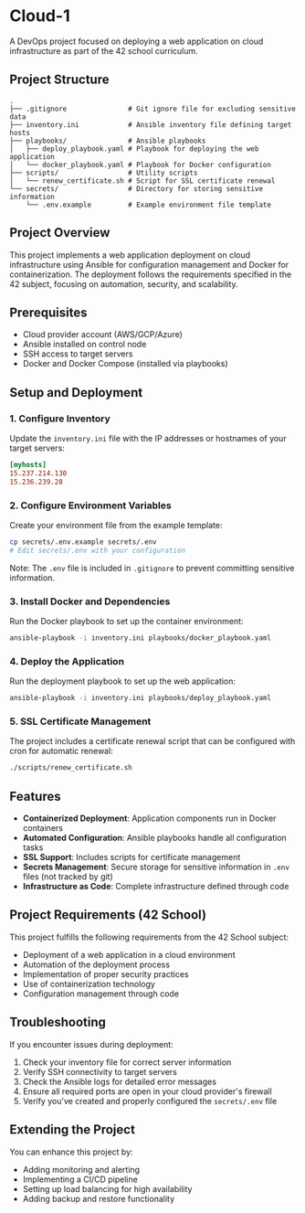 # Cloud-1

A DevOps project focused on deploying a web application on cloud infrastructure as part of the 42 school curriculum.

## Project Structure

```
.
├── .gitignore               # Git ignore file for excluding sensitive data
├── inventory.ini            # Ansible inventory file defining target hosts
├── playbooks/               # Ansible playbooks
│   ├── deploy_playbook.yaml # Playbook for deploying the web application
│   └── docker_playbook.yaml # Playbook for Docker configuration
├── scripts/                 # Utility scripts
│   └── renew_certificate.sh # Script for SSL certificate renewal
└── secrets/                 # Directory for storing sensitive information
    └── .env.example         # Example environment file template
```

## Project Overview

This project implements a web application deployment on cloud infrastructure using Ansible for configuration management and Docker for containerization. The deployment follows the requirements specified in the 42 subject, focusing on automation, security, and scalability.

## Prerequisites

- Cloud provider account (AWS/GCP/Azure)
- Ansible installed on control node
- SSH access to target servers
- Docker and Docker Compose (installed via playbooks)

## Setup and Deployment

### 1. Configure Inventory

Update the `inventory.ini` file with the IP addresses or hostnames of your target servers:

```ini
[myhosts]
15.237.214.130
15.236.239.28
```

### 2. Configure Environment Variables

Create your environment file from the example template:

```bash
cp secrets/.env.example secrets/.env
# Edit secrets/.env with your configuration
```

Note: The `.env` file is included in `.gitignore` to prevent committing sensitive information.

### 3. Install Docker and Dependencies

Run the Docker playbook to set up the container environment:

```bash
ansible-playbook -i inventory.ini playbooks/docker_playbook.yaml
```

### 4. Deploy the Application

Run the deployment playbook to set up the web application:

```bash
ansible-playbook -i inventory.ini playbooks/deploy_playbook.yaml
```

### 5. SSL Certificate Management

The project includes a certificate renewal script that can be configured with cron for automatic renewal:

```bash
./scripts/renew_certificate.sh
```

## Features

- **Containerized Deployment**: Application components run in Docker containers
- **Automated Configuration**: Ansible playbooks handle all configuration tasks
- **SSL Support**: Includes scripts for certificate management
- **Secrets Management**: Secure storage for sensitive information in `.env` files (not tracked by git)
- **Infrastructure as Code**: Complete infrastructure defined through code

## Project Requirements (42 School)

This project fulfills the following requirements from the 42 School subject:

- Deployment of a web application in a cloud environment
- Automation of the deployment process
- Implementation of proper security practices
- Use of containerization technology
- Configuration management through code

## Troubleshooting

If you encounter issues during deployment:

1. Check your inventory file for correct server information
2. Verify SSH connectivity to target servers
3. Check the Ansible logs for detailed error messages
4. Ensure all required ports are open in your cloud provider's firewall
5. Verify you've created and properly configured the `secrets/.env` file

## Extending the Project

You can enhance this project by:

- Adding monitoring and alerting
- Implementing a CI/CD pipeline
- Setting up load balancing for high availability
- Adding backup and restore functionality
